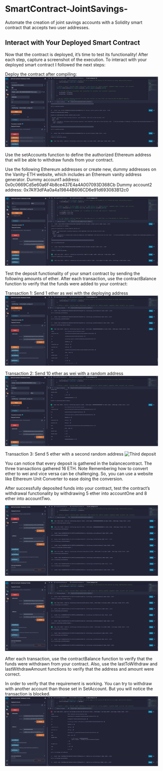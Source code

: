 # SmartContract-JointSavings-
Automate the creation of joint savings accounts with a Solidity smart contract that accepts two user addresses.


## Interact with Your Deployed Smart Contract
Now that the contract is deployed, it’s time to test its functionality! After each step, capture a screenshot of the execution.
To interact with your deployed smart contract I followed the next steps:

Deploy the contract after compiling:
![Deploying contract](./screenshots/Deploy.JPG)

Use the setAccounts function to define the authorized Ethereum address that will be able to withdraw funds from your contract.

Use the following Ethereum addresses or create new, dummy addresses on the Vanity-ETH website, which includes an Ethereum vanity address generator.
Dummy account1 address: 0x0c0669Cd5e60a6F4b8ce437E4a4A007093D368Cb
Dummy account2 address: 0x7A1f3dFAa0a4a19844B606CD6e91d693083B12c0

![Setting accounts](./screenshots/SetAccounts.JPG)


Test the deposit functionality of your smart contract by sending the following amounts of ether. After each transaction, use the contractBalance function to verify that the funds were added to your contract:


Transaction 1: Send 1 ether as wei with the deploying address
![First deposit](./screenshots/deposit_1Eth_w_msgSender.JPG)


Transaction 2: Send 10 ether as wei with a random address
![Second deposit](./screenshots/deposit_5Eth_o_Account.JPG)


Transaction 3: Send 5 ether with a second random address
![Third deposit](./screenshots/adddeposit_10Eth_o_Account(3dr).JPG)


You can notice that every deposit is gathered in the balancecontract. The three transactions gathered 16 ETH. 
Note Remembering how to convert ether to wei and vice versa can be challenging. So, you can use a website like Ethereum Unit Converter to ease doing the conversion.



After successfully deposited funds into your contract, test the contract’s withdrawal functionality by withdrawing 5 ether into accountOne and 8 ether into accountTwo. 

![First Withdraw](Withdraw_5Eth_Account1.JPG)

![Second Withdraw](Withdraw_8Eth_Account2.JPG)

After each transaction, use the contractBalance function to verify that the funds were withdrawn from your contract. Also, use the lastToWithdraw and lastWithdrawAmount functions to verify that the address and amount were correct.

In order to verify that the requirement is working. You can try to withdraw with another account than those set in SetAccount. But you will notice the transaction is blocked.
![Attempt Withdraw](Attempt-Withdraw_2Eth_o_Account.JPG)



